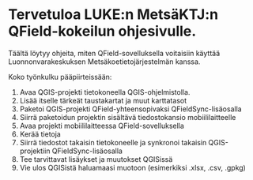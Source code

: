 # Tervetuloa LUKE:n MetsäKTJ:n QField-kokeilun ohjesivulle.

Täältä löytyy ohjeita, miten QField-sovelluksella voitaisiin käyttää Luonnonvarakeskuksen Metsäkoetietojärjestelmän kanssa. 

Koko työnkulku pääpiirteissään:

1. Avaa QGIS-projekti tietokoneella QGIS-ohjelmistolla.
2. Lisää itselle tärkeät taustakartat ja muut karttatasot
3. Paketoi QGIS-projekti QField-yhteensopivaksi QFieldSync-lisäosalla
4. Siirrä paketoidun projektin sisältävä tiedostokansio mobiililaitteelle
5. Avaa projekti mobiililaitteessa QField-sovelluksella
6. Kerää tietoja
7. Siirrä tiedostot takaisin tietokoneelle ja synkronoi takaisin QGIS-projektiin QFieldSync-lisäosalla
8. Tee tarvittavat lisäykset ja muutokset QGISissä
9. Vie ulos QGISistä haluamaasi muotoon (esimerkiksi .xlsx, .csv, .gpkg)